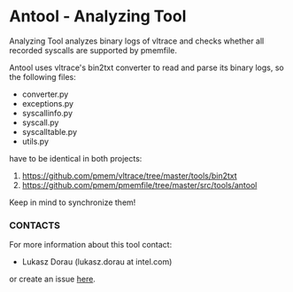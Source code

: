 Antool - Analyzing Tool
=======================

Analyzing Tool analyzes binary logs of vltrace and checks
whether all recorded syscalls are supported by pmemfile.

Antool uses vltrace's bin2txt converter to read and parse its binary logs,
so the following files:

- converter.py
- exceptions.py
- syscallinfo.py
- syscall.py
- syscalltable.py
- utils.py

have to be identical in both projects:

1) https://github.com/pmem/vltrace/tree/master/tools/bin2txt
2) https://github.com/pmem/pmemfile/tree/master/src/tools/antool

Keep in mind to synchronize them!


### CONTACTS ###

For more information about this tool contact:

 - Lukasz Dorau (lukasz.dorau at intel.com)

or create an issue [here](https://github.com/pmem/pmemfile/issues).
